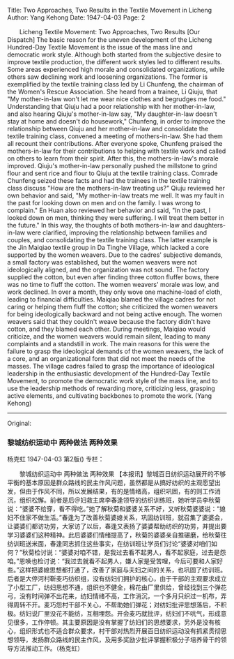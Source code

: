 Title: Two Approaches, Two Results in the Textile Movement in Licheng
Author: Yang Kehong
Date: 1947-04-03
Page: 2

　　Licheng Textile Movement:
    Two Approaches, Two Results
    [Our Dispatch] The basic reason for the uneven development of the Licheng Hundred-Day Textile Movement is the issue of the mass line and democratic work style. Although both started from the subjective desire to improve textile production, the different work styles led to different results. Some areas experienced high morale and consolidated organizations, while others saw declining work and loosening organizations. The former is exemplified by the textile training class led by Li Chunfeng, the chairman of the Women's Rescue Association. She heard from a trainee, Li Qiuju, that "My mother-in-law won't let me wear nice clothes and begrudges me food." Understanding that Qiuju had a poor relationship with her mother-in-law, and also hearing Qiuju's mother-in-law say, "My daughter-in-law doesn't stay at home and doesn't do housework," Chunfeng, in order to improve the relationship between Qiuju and her mother-in-law and consolidate the textile training class, convened a meeting of mothers-in-law. She had them all recount their contributions. After everyone spoke, Chunfeng praised the mothers-in-law for their contributions to helping with textile work and called on others to learn from their spirit. After this, the mothers-in-law's morale improved. Qiuju's mother-in-law personally pushed the millstone to grind flour and sent rice and flour to Qiuju at the textile training class. Comrade Chunfeng seized these facts and had the trainees in the textile training class discuss "How are the mothers-in-law treating us?" Qiuju reviewed her own behavior and said, "My mother-in-law treats me well. It was my fault in the past for looking down on men and on the family. I was wrong to complain." En Huan also reviewed her behavior and said, "In the past, I looked down on men, thinking they were suffering. I will treat them better in the future." In this way, the thoughts of both mothers-in-law and daughters-in-law were clarified, improving the relationship between families and couples, and consolidating the textile training class. The latter example is the Jin Maiqiao textile group in Da Tinghe Village, which lacked a core supported by the women weavers. Due to the cadres' subjective demands, a small factory was established, but the women weavers were not ideologically aligned, and the organization was not sound. The factory supplied the cotton, but even after finding three cotton fluffer bows, there was no time to fluff the cotton. The women weavers' morale was low, and work declined. In over a month, they only wove one machine-load of cloth, leading to financial difficulties. Maiqiao blamed the village cadres for not caring or helping them fluff the cotton; she criticized the women weavers for being ideologically backward and not being active enough. The women weavers said that they couldn't weave because the factory didn't have cotton, and they blamed each other. During meetings, Maiqiao would criticize, and the women weavers would remain silent, leading to many complaints and a standstill in work. The main reasons for this were the failure to grasp the ideological demands of the women weavers, the lack of a core, and an organizational form that did not meet the needs of the masses. The village cadres failed to grasp the importance of ideological leadership in the enthusiastic development of the Hundred-Day Textile Movement, to promote the democratic work style of the mass line, and to use the leadership methods of rewarding more, criticizing less, grasping active elements, and cultivating backbones to promote the work. (Yang Kehong)



<hr /> 

Original: 


### 黎城纺织运动中  两种做法  两种效果
杨克虹
1947-04-03
第2版()
专栏：

　　黎城纺织运动中
    两种做法  两种效果
    【本报讯】黎城百日纺织运动展开的不够平衡的基本原因是群众路线的民主作风问题，虽然都是从搞好纺织的主观愿望出发，但由于作风不同，所以发展结果，有的是情绪高，组织巩固，有的则工作消沉，组织松懈。前者是后＠妇救主席李春逢领导的纺织训练班，她听学员李秋菊说：“婆婆不给穿，看不得吃。”她了解秋菊和婆婆关系不好，又听秋菊婆婆说：“媳妇不住家不做生活。”春逢为了改善秋菊婆媳关系，巩固纺训班，就召集了婆婆会，让婆婆们都访功劳，大家访了以后，春逢又表扬了婆婆帮助纺织的功劳，并提出要学习婆婆们这种精神。此后婆婆们情绪提高了，秋菊的婆婆亲自推碾磨，给秋菊往纺训班送米面，春逢同志抓住这些事实，在纺训班让学员们讨论“婆婆对咱们如何？”秋菊检讨说：“婆婆对咱不错，是我过去看不起男人，看不起家庭，过去是怨咱。”恩唤也检讨说：“我过去就看不起男人，嫌人家是受苦哩，今后可要和人家好些。”这样把婆媳思想都打通了，改善了家庭与夫妇之间的关系，也巩固了纺训班。后者是大停河村靳麦巧纺织组，没有纺妇们拥护的核心，由于干部的主观要求成立了小型工厂，纺妇思想不通，组织也不健全，棉花由厂里供给，曾经找到三个弹花弓，没有时间弹不出花来，纺妇情绪不高，工作消沉，一个多月只织过一机布，弄得周转不开。麦巧怨村干部不关心，不帮助她们弹花；对纺妇批评思想落后，不积极。纺妇说厂里没花不能纺，互相埋怨。开会麦巧就批评，纺妇们不吭气，形成意见很多，工作停顿。其主要原因是没有掌握了纺妇们的思想要求，另外是没有核心，组织形式也不适合群众要求，村干部对热烈开展百日纺织运动没有抓紧贯彻思想领导，发扬群众路线的民主作风，及用多奖励少批评掌握积极分子培养骨干的领导方法推动工作。（杨克虹）
